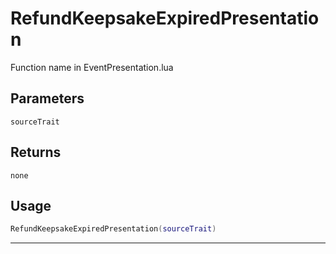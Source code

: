 # RefundKeepsakeExpiredPresentation
Function name in EventPresentation.lua
## Parameters
`sourceTrait`
## Returns
`none`
## Usage
```lua
RefundKeepsakeExpiredPresentation(sourceTrait)
```
---
